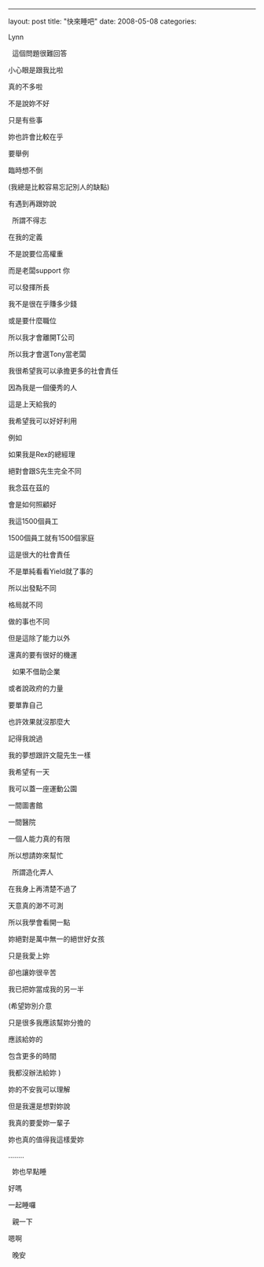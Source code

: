 ---
layout: post
title: "快來睡吧"
date: 2008-05-08
categories:


Lynn

 
這個問題很難回答


小心眼是跟我比啦


真的不多啦


不是說妳不好


只是有些事


妳也許會比較在乎


要舉例


臨時想不倒


(我總是比較容易忘記別人的缺點)


有遇到再跟妳說


 
所謂不得志


在我的定義


不是說要位高權重


而是老闆support 你


可以發揮所長


我不是很在乎賺多少錢


或是要什麼職位


所以我才會離開T公司


所以我才會選Tony當老闆


我很希望我可以承擔更多的社會責任


因為我是一個優秀的人


這是上天給我的


我希望我可以好好利用


例如


如果我是Rex的總經理


絕對會跟S先生完全不同


我念茲在茲的


會是如何照顧好


我這1500個員工


1500個員工就有1500個家庭


這是很大的社會責任


不是單純看看Yield就了事的


所以出發點不同


格局就不同


做的事也不同


但是這除了能力以外


還真的要有很好的機運


 
如果不借助企業


或者說政府的力量


要單靠自己


也許效果就沒那麼大


記得我說過


我的夢想跟許文龍先生一樣


我希望有一天


我可以蓋一座運動公園


一間圖書館


一間醫院


一個人能力真的有限


所以想請妳來幫忙


 
所謂造化弄人


在我身上再清楚不過了


天意真的渺不可測


所以我學會看開一點


妳絕對是萬中無一的絕世好女孩


只是我愛上妳


卻也讓妳很辛苦


我已把妳當成我的另一半


(希望妳別介意


只是很多我應該幫妳分擔的


應該給妳的


包含更多的時間


我都沒辦法給妳
)


妳的不安我可以理解


但是我還是想對妳說


我真的要愛妳一輩子


妳也真的值得我這樣愛妳


........


 
妳也早點睡


好嗎


一起睡囉

 
親一下


嗯啊

 
晚安
